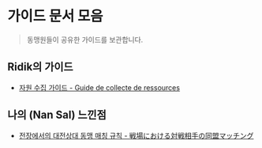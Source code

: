 # 가이드 문서 모음

> 동맹원들이 공유한 가이드를 보관합니다.



## Ridik의 가이드
* [자원 수집 가이드 - Guide de collecte de ressources](Ridik/001_Guide_de_collecte_de_ressources.md)



## 나의 (Nan Sal) 느낀점

* [전장에서의 대전상대 동맹 매칭 규칙 - 戦場における対戦相手の同盟マッチング](Nan-sal/001_PvP_Alliance_Matching_Rules_on_the_Battlegrounds__kr.md)



